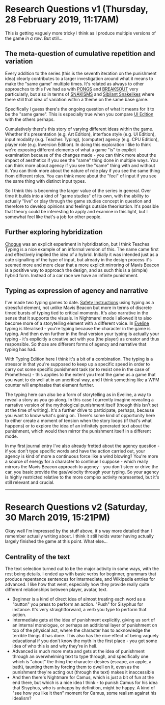 # Research Questions v1 (Thursday, 28 February 2019, 11:17AM)

This is getting vaguely more tricky I think as I produce multiple versions of the game _in a row_. But still...

## The meta-question of cumulative repetition and variation

Every addition to the series (this is the seventh iteration on the punishment idea) clearly contributes to a larger investigation around what it means to make the "same game" multiple times. It's related as always to other approaches to this I've had as with [PONGS](http://www.pippinbarr.com/games/pongs/Pongs.html) and [BREAKSOUT](http://www.pippinbarr.com/games/breaksout/) very particularly, but also in terms of [SNAKISMS](https://pippinbarr.github.io/SNAKISMS/) and [Sibilant Snakelikes](http://pippinbarr.github.io/sibilant-snakelikes/) where there still that idea of variation within a theme on the same base game.

Specifically I guess there's the ongoing question of what it means for it to be the "same game". This is especially true when you compare [UI Edition](https://pippinbarr.github.io/lets-play-ancient-greek-punishment-ui-edition) with the others perhaps.

Cumulatively there's this story of varying different ideas within the game. Whether it's presentation (e.g. Art Edition), interface style (e.g. UI Edition), input modality (e.g. Teaches Typing), (computer) agency (e.g. CPU Edition), player role (e.g. Inversion Edition). In doing this exploration I like to think we're exposing different elements of what a game "is" to explicit examination because of the changes made - you can think more about the impact of aesthetics if you see the "same" thing done in multiple ways. You can think more about agency if you see the "same" thing with and without it. You can think more about the nature of role play if you see the same thing from different roles. You can think more about the "feel" of input if you see the same thing with distinct input types.

So I think this is becoming the larger value of the series in general. Over time it builds into a kind of "game studies" of its own, with the ability to actually "live" or play through the game studies concept in question and therefore to develop opinions and feelings outside theorisation. It's possible that theory could be interesting to apply and examine in this light, but I somewhat feel like that's a job for other people.

## Further exploring hybridization

[Chogue](http://www.pippinbarr.com/games/2018/07/12/chogue.html) was an explicit experiment in hybridization, but I think Teaches Typing is a nice example of an informal version of this. The name came first and effectively implied the idea of a hybrid. Initially it was intended just as a cute signalling of the type of input, but already in the design process it's seemed more and more clear that a more explicit mirroring of Mavis Beacon is a positive way to approach the design, and as such this is a (simple) hybrid form. Instead of a car race we have an infinite punishment.

## Typing as expression of agency and narrative

I've made two typing games to date. [Safety Instructions](http://www.pippinbarr.com/2011/08/15/safety-instructions/) using typing as a stressful element, not unlike Mavis Beacon but more in terms of discrete timed bursts of typing tied to critical moments. It's also narrative in the sense that it supports the visuals. In Nightmare! mode I allowed it to also become more of a storytelling element with a different voice. In [Eveline](http://www.pippinbarr.com/2016/03/23/eveline/) typing is literalised - you're typing because the character in the game is typing. And then even further in the final version your typing is actually your typing - it's explicitly a creative act with you (the player) as creator and thus responsible. So those are different forms of agency and narrative that typing has had.

With Typing Edition here I think it's a bit of a combination. The typing is a stressor in that you're supposed to keep up a specific speed in order to carry out some specific punishment task (or to resist one in the case of Prometheus) - this applies to the extent you treat the game as a game that you want to do well at in an uncritical way, and I think something like a WPM counter will emphasise that element further.

The typing here can also be a form of storytelling as in Eveline, a way to reveal a story as you go along. In this case I currently imagine revealing a narrative version of the mythological punishment itself (though this isn't set at the time of writing). It's a further drive to participate, perhaps, because you want to know what's going on. There's some kind of opportunity here to either create a moment of tension when the story loops (if that's what happens) or to explore the idea of an infinitely generated text about the punishment, which would then mirror the punishment itself in a different mode.

In my first journal entry I've also already fretted about the agency question - if you don't type specific words and have the action carried out, your agency is kind of more a continuous force like a wind blowing? You're more a source of energy for a character to continue I suppose - which really mirrors the Mavis Beacon approach to agency - you don't steer or drive the car, you basic provide the gas/velocity through your typing. So your agency is highly restricted relative to the more complex activity represented, but it's still relevant and crucial.

---

# Research Questions v2 (Saturday, 30 March 2019, 15:21PM)

Okay well I'm impressed by the stuff above, it's way more detailed than I remember actually writing about. I think it still holds water having actually largely finished the game at this point. What else...

## Centrality of the text

The text selection turned out to be the major activity in some ways, with the rest being details. I ended up with basic verbs for beginner, grammars that produce repentance sentences for intermediate, and Wikipedia entries for advanced. I like how that went, especially how they provide really quite different relationships between player, avatar, text.

- Beginner is a kind of direct idea of almost treating each word as a "button" you press to perform an action. "Push" for Sisyphus for instance. It's very straightforward, a verb you type to perform that action.
- Intermediate gets at the idea of punishment explicitly, giving us sort of an internal monologue, or perhaps an additional layer of punishment on top of the physical act, where the character has to acknowledge the terrible things it has done. This also has the nice effect of being vaguely educational if you don't know the myth in the first place - you get some idea of who this is and why they're in hell.
- Advanced is much more meta and gets at the idea of punishment through an overwhelming text to type through, and specifically one which is "about" the thing the character desires (escape, an apple, a bath), taunting them by forcing them to dwell on it, even as the punishment they're acting out (through the text) makes it inaccessible
- And then there's Nightmare for Camus, which is just a bit of fun at the end there, but which is a nice idea I think - to punish Camus for his idea that Sisyphus, who is unhappy by definition, might be happy. A kind of "see how you like it then" moment for Camus, some realism against his idealism?
